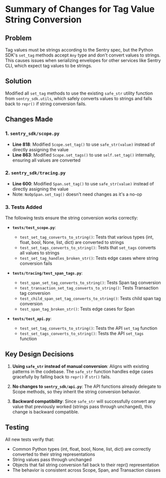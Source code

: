 # Summary of Changes for Tag Value String Conversion

## Problem
Tag values must be strings according to the Sentry spec, but the Python SDK's `set_tag` methods accept `Any` type and don't convert values to strings. This causes issues when serializing envelopes for other services like Sentry CLI, which expect tag values to be strings.

## Solution
Modified all `set_tag` methods to use the existing `safe_str` utility function from `sentry_sdk.utils`, which safely converts values to strings and falls back to `repr()` if string conversion fails.

## Changes Made

### 1. `sentry_sdk/scope.py`
- **Line 818**: Modified `Scope.set_tag()` to use `safe_str(value)` instead of directly assigning the value
- **Line 863**: Modified `Scope.set_tags()` to use `self.set_tag()` internally, ensuring all values are converted

### 2. `sentry_sdk/tracing.py`  
- **Line 600**: Modified `Span.set_tag()` to use `safe_str(value)` instead of directly assigning the value
- Note: `NoOpSpan.set_tag()` doesn't need changes as it's a no-op

### 3. Tests Added
The following tests ensure the string conversion works correctly:

- **`tests/test_scope.py`**:
  - `test_set_tag_converts_to_string()`: Tests that various types (int, float, bool, None, list, dict) are converted to strings
  - `test_set_tags_converts_to_string()`: Tests that `set_tags` converts all values to strings
  - `test_set_tag_handles_broken_str()`: Tests edge cases where string conversion fails

- **`tests/tracing/test_span_tags.py`**:
  - `test_span_set_tag_converts_to_string()`: Tests Span tag conversion
  - `test_transaction_set_tag_converts_to_string()`: Tests Transaction tag conversion
  - `test_child_span_set_tag_converts_to_string()`: Tests child span tag conversion
  - `test_span_tag_broken_str()`: Tests edge cases for Span

- **`tests/test_api.py`**:
  - `test_set_tag_converts_to_string()`: Tests the API `set_tag` function
  - `test_set_tags_converts_to_string()`: Tests the API `set_tags` function

## Key Design Decisions

1. **Using `safe_str` instead of manual conversion**: Aligns with existing patterns in the codebase. The `safe_str` function handles edge cases gracefully by falling back to `repr()` if `str()` fails.

2. **No changes to `sentry_sdk/api.py`**: The API functions already delegate to Scope methods, so they inherit the string conversion behavior.

3. **Backward compatibility**: Since `safe_str` will successfully convert any value that previously worked (strings pass through unchanged), this change is backward compatible.

## Testing
All new tests verify that:
- Common Python types (int, float, bool, None, list, dict) are correctly converted to their string representations
- String values pass through unchanged
- Objects that fail string conversion fall back to their repr() representation
- The behavior is consistent across Scope, Span, and Transaction classes